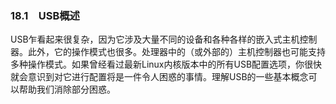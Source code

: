 ### 18.1　USB概述

USB乍看起来很复杂，因为它涉及大量不同的设备和各种各样的嵌入式主机控制器。此外，它的操作模式也很多。处理器中的（或外部的）主机控制器也可能支持多种操作模式。如果曾经看过最新Linux内核版本中的所有USB配置选项，你很快就会意识到对它进行配置将是一件令人困惑的事情。理解USB的一些基本概念可以帮助我们消除部分困惑。

